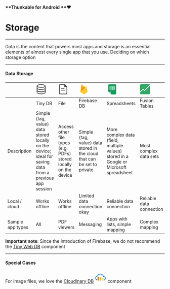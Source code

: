 #### **Thunkable for Android **❤

# Storage

---

Data is the content that powers most apps and storage is an essential elements of almost every single app that you use. Deciding on which storage option

---

#### Data Storage

|  | ![](/assets/tiny-db-icon.png) | ![](/assets/file-icon.png) | ![](/assets/firebase-icon.png) | ![](/assets/spreadsheets-icon.png) | ![](/assets/fusion-tables-icon.png) |
| :--- | :--- | :--- | :--- | :--- | :--- |
|  | Tiny DB | File | Firebase DB | Spreadsheets | Fusion Tables |
| Description | Simple \(tag, value\) data stored locally on the device; ideal for saving data from a previous app session | Access other file types \(e.g. PDFs\) stored locally on the device | Simple \(tag, value\) data stored in the cloud that can be set to private | More complex data \(field, multiple values\) stored in a Google or Microsoft spreadsheet | Most complex data sets |
| Local / cloud | Works offline | Works offline | Limited data connection okay | Reliable data connection | Reliable data connection |
| Sample app types | All | PDF viewers | Messaging | Apps with lists, simple mapping | Complex mapping |

**Important note**: Since the introduction of Firebase, we do not recommend the [Tiny Web DB](/components/storage/tiny-web-db.md) component

---

#### Special Cases

For image files, we love the [Cloudinary DB](/components/image-+-video/cloudinary-db.md)  ![](/assets/cloudinary-icon.png) component


